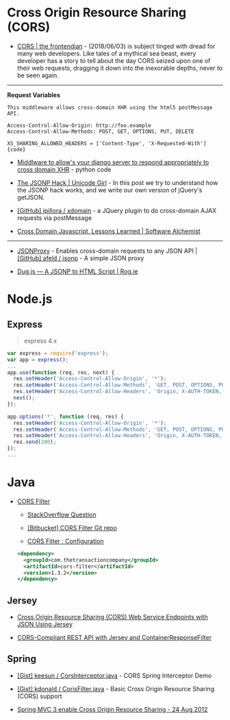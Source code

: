 # Cross Origin Resource Sharing (CORS)

* [CORS | the frontendian](https://frontendian.co/cors) - (2018/06/03) is subject tinged with dread for many web developers. Like tales of a mythical sea beast, every developer has a story to tell about the day CORS seized upon one of their web requests, dragging it down into the inexorable depths, never to be seen again.

---

**Request Variables**

```
This middleware allows cross-domain XHR using the html5 postMessage API.

Access-Control-Allow-Origin: http://foo.example
Access-Control-Allow-Methods: POST, GET, OPTIONS, PUT, DELETE

XS_SHARING_ALLOWED_HEADERS = ['Content-Type', 'X-Requested-With']{code}
```


* [Middlware to allow's your django server to respond appropriately to cross domain XHR](https://gist.github.com/barrabinfc/426829) - python code

* [The JSONP Hack | Unicode Girl](http://www.unicodegirl.com/jsonp-hack.html) -  In this post we try to understand how the JSONP hack works, and we write our own version of jQuery's getJSON.

* [[GitHub] jpillora / xdomain](https://github.com/jpillora/xdomain) - a JQuery plugin to do cross-domain AJAX requests via postMessage

* [Cross Domain Javascript, Lessons Learned | Software Alchemist](http://avalanche123.com/blog/2011/10/10/cross-domain-javascript-lessons-learned/)

---

* [JSONProxy](http://jsonp.jit.su/) - Enables cross-domain requests to any JSON API | [[GitHub] afeld / jsonp](https://github.com/afeld/jsonp) - A simple JSON proxy

* [Dug.js — A JSONP to HTML Script | Rog.ie](http://rog.ie/blog/dugjs-a-jsonp-to-html-script)


# Node.js

## Express

> express 4.x

```javascript
var express = require('express');
var app = express();
...
app.use(function (req, res, next) {
  res.setHeader('Access-Control-Allow-Origin', '*');
  res.setHeader('Access-Control-Allow-Methods', 'GET, POST, OPTIONS, PUT, PATCH, DELETE');
  res.setHeader('Access-Control-Allow-Headers', 'Origin, X-AUTH-TOKEN, X-Requested-With, Content-Type, Accept');
  next();
});

app.options('*', function (req, res) {
  res.setHeader('Access-Control-Allow-Origin', '*');
  res.setHeader('Access-Control-Allow-Methods', 'GET, POST, OPTIONS, PUT, PATCH, DELETE');
  res.setHeader('Access-Control-Allow-Headers', 'Origin, X-AUTH-TOKEN, X-Requested-With, Content-Type, Accept');
  res.send(200);
});
...
```

# Java

* [CORS Filter](http://software.dzhuvinov.com/cors-filter.html)

  * [StackOverflow Question](http://stackoverflow.com/questions/11096195/spring-and-http-options-request/16021886#16021886)

  * [[Bitbucket] CORS Filter Git repo](https://bitbucket.org/thetransactioncompany/cors-filter)

  * [CORS Filter : Configuration](http://software.dzhuvinov.com/cors-filter-configuration.html)

  ```xml
  <dependency>
    <groupId>com.thetransactioncompany</groupId>
    <artifactId>cors-filter</artifactId>
    <version>1.3.2</version>
  </dependency>
  ```


## Jersey

* [Cross Origin Resource Sharing (CORS) Web Service Endpoints with JSON Using Jersey](http://www.iceycake.com/2012/06/cross-origin-resource-sharing-cors-json-web-service-endpoints-using-jersey/)

* [CORS-Compliant REST API with Jersey and ContainerResponseFilter](http://blog.usul.org/cors-compliant-rest-api-with-jersey-and-containerresponsefilter/)

## Spring

* [[Gist] keesun / CorsInterceptor.java](https://gist.github.com/keesun/2245179) - CORS Spring Interceptor Demo

* [[Gist] kdonald / CorisFilter.java](https://gist.github.com/kdonald/2232095) - Basic Cross Origin Resource Sharing (CORS) support

* [Spring MVC 3 enable Cross Origin Resource Sharing - 24 Aug 2012](http://vraidsys.com/2012/08/spring-mvc-3-enable-cross-origin-resource-sharing/)
